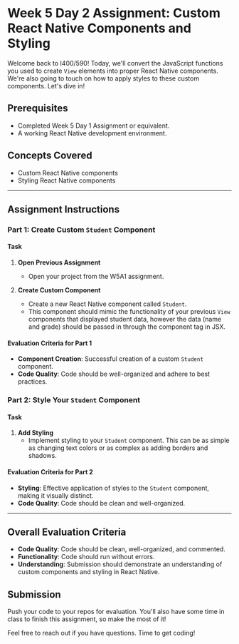 # Week 5 Day 2 Assignment: Custom React Native Components and Styling

Welcome back to I400/590! Today, we'll convert the JavaScript functions you used to create `View` elements into proper React Native components. We're also going to touch on how to apply styles to these custom components. Let's dive in!

## Prerequisites

- Completed Week 5 Day 1 Assignment or equivalent.
- A working React Native development environment.

## Concepts Covered

- Custom React Native components
- Styling React Native components

---

## Assignment Instructions

### Part 1: Create Custom `Student` Component

#### Task

1. **Open Previous Assignment**
   - Open your project from the W5A1 assignment.

2. **Create Custom Component**
   - Create a new React Native component called `Student`.
   - This component should mimic the functionality of your previous `View` components that displayed student data, however the data (name and grade) should be passed in through the component tag in JSX.

#### Evaluation Criteria for Part 1

- **Component Creation**: Successful creation of a custom `Student` component.
- **Code Quality**: Code should be well-organized and adhere to best practices.

### Part 2: Style Your `Student` Component

#### Task

1. **Add Styling**
   - Implement styling to your `Student` component. This can be as simple as changing text colors or as complex as adding borders and shadows.

#### Evaluation Criteria for Part 2

- **Styling**: Effective application of styles to the `Student` component, making it visually distinct.
- **Code Quality**: Code should be clean and well-organized.

---

## Overall Evaluation Criteria

- **Code Quality**: Code should be clean, well-organized, and commented.
- **Functionality**: Code should run without errors.
- **Understanding**: Submission should demonstrate an understanding of custom components and styling in React Native.

## Submission

Push your code to your repos for evaluation. You'll also have some time in class to finish this assignment, so make the most of it!

Feel free to reach out if you have questions. Time to get coding!

